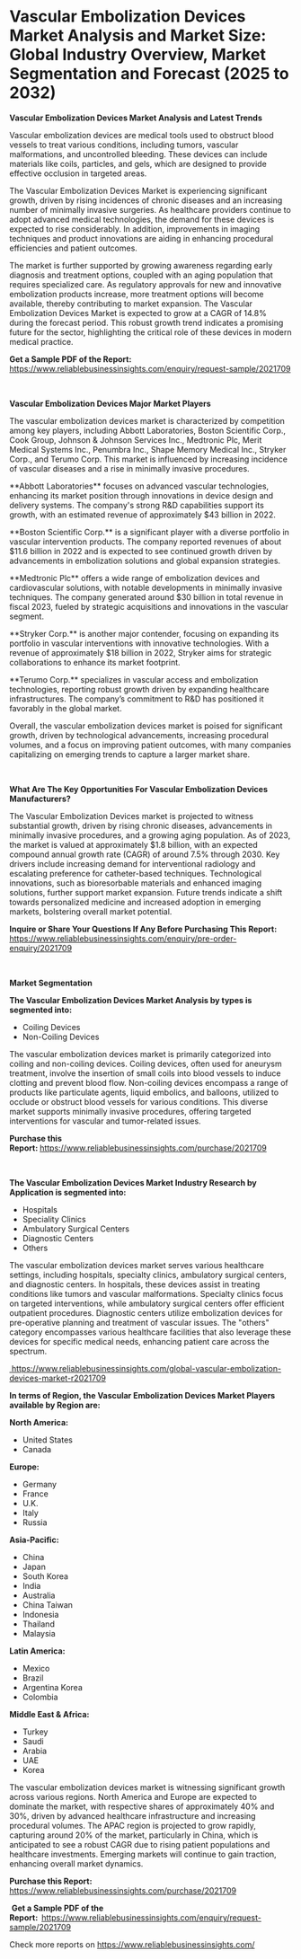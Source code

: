 <p><h1>Vascular Embolization Devices Market Analysis and Market Size: Global Industry Overview, Market Segmentation and Forecast (2025 to 2032)</h1></p><p><strong>Vascular Embolization Devices Market Analysis and Latest Trends</strong></p>
<p><p>Vascular embolization devices are medical tools used to obstruct blood vessels to treat various conditions, including tumors, vascular malformations, and uncontrolled bleeding. These devices can include materials like coils, particles, and gels, which are designed to provide effective occlusion in targeted areas.</p><p>The Vascular Embolization Devices Market is experiencing significant growth, driven by rising incidences of chronic diseases and an increasing number of minimally invasive surgeries. As healthcare providers continue to adopt advanced medical technologies, the demand for these devices is expected to rise considerably. In addition, improvements in imaging techniques and product innovations are aiding in enhancing procedural efficiencies and patient outcomes.</p><p>The market is further supported by growing awareness regarding early diagnosis and treatment options, coupled with an aging population that requires specialized care. As regulatory approvals for new and innovative embolization products increase, more treatment options will become available, thereby contributing to market expansion. The Vascular Embolization Devices Market is expected to grow at a CAGR of 14.8% during the forecast period. This robust growth trend indicates a promising future for the sector, highlighting the critical role of these devices in modern medical practice.</p></p>
<p><strong>Get a Sample PDF of the Report:&nbsp;</strong> <a href="https://www.reliablebusinessinsights.com/enquiry/request-sample/2021709?utm_campaign=2768&utm_medium=2&utm_source=Github&utm_content=ia&utm_term=04032025&utm_id=vascular-embolization-devices">https://www.reliablebusinessinsights.com/enquiry/request-sample/2021709</a></p>
<p>&nbsp;</p>
<p><strong>Vascular Embolization Devices Major Market Players</strong></p>
<p><p>The vascular embolization devices market is characterized by competition among key players, including Abbott Laboratories, Boston Scientific Corp., Cook Group, Johnson & Johnson Services Inc., Medtronic Plc, Merit Medical Systems Inc., Penumbra Inc., Shape Memory Medical Inc., Stryker Corp., and Terumo Corp. This market is influenced by increasing incidence of vascular diseases and a rise in minimally invasive procedures.</p><p>**Abbott Laboratories** focuses on advanced vascular technologies, enhancing its market position through innovations in device design and delivery systems. The company's strong R&D capabilities support its growth, with an estimated revenue of approximately $43 billion in 2022. </p><p>**Boston Scientific Corp.** is a significant player with a diverse portfolio in vascular intervention products. The company reported revenues of about $11.6 billion in 2022 and is expected to see continued growth driven by advancements in embolization solutions and global expansion strategies.</p><p>**Medtronic Plc** offers a wide range of embolization devices and cardiovascular solutions, with notable developments in minimally invasive techniques. The company generated around $30 billion in total revenue in fiscal 2023, fueled by strategic acquisitions and innovations in the vascular segment.</p><p>**Stryker Corp.** is another major contender, focusing on expanding its portfolio in vascular interventions with innovative technologies. With a revenue of approximately $18 billion in 2022, Stryker aims for strategic collaborations to enhance its market footprint.</p><p>**Terumo Corp.** specializes in vascular access and embolization technologies, reporting robust growth driven by expanding healthcare infrastructures. The company’s commitment to R&D has positioned it favorably in the global market.</p><p>Overall, the vascular embolization devices market is poised for significant growth, driven by technological advancements, increasing procedural volumes, and a focus on improving patient outcomes, with many companies capitalizing on emerging trends to capture a larger market share.</p></p>
<p>&nbsp;</p>
<p><strong>What Are The Key Opportunities For Vascular Embolization Devices Manufacturers?</strong></p>
<p><p>The Vascular Embolization Devices market is projected to witness substantial growth, driven by rising chronic diseases, advancements in minimally invasive procedures, and a growing aging population. As of 2023, the market is valued at approximately $1.8 billion, with an expected compound annual growth rate (CAGR) of around 7.5% through 2030. Key drivers include increasing demand for interventional radiology and escalating preference for catheter-based techniques. Technological innovations, such as bioresorbable materials and enhanced imaging solutions, further support market expansion. Future trends indicate a shift towards personalized medicine and increased adoption in emerging markets, bolstering overall market potential.</p></p>
<p><strong>Inquire or Share Your Questions If Any Before Purchasing This Report:</strong> <a href="https://www.reliablebusinessinsights.com/enquiry/pre-order-enquiry/2021709?utm_campaign=2768&utm_medium=2&utm_source=Github&utm_content=ia&utm_term=04032025&utm_id=vascular-embolization-devices">https://www.reliablebusinessinsights.com/enquiry/pre-order-enquiry/2021709</a></p>
<p>&nbsp;</p>
<p><strong>Market Segmentation</strong></p>
<p><strong>The Vascular Embolization Devices Market Analysis by types is segmented into:</strong></p>
<p><ul><li>Coiling Devices</li><li>Non-Coiling Devices</li></ul></p>
<p><p>The vascular embolization devices market is primarily categorized into coiling and non-coiling devices. Coiling devices, often used for aneurysm treatment, involve the insertion of small coils into blood vessels to induce clotting and prevent blood flow. Non-coiling devices encompass a range of products like particulate agents, liquid embolics, and balloons, utilized to occlude or obstruct blood vessels for various conditions. This diverse market supports minimally invasive procedures, offering targeted interventions for vascular and tumor-related issues.</p></p>
<p><strong>Purchase this Report:&nbsp;</strong><a href="https://www.reliablebusinessinsights.com/purchase/2021709?utm_campaign=2768&utm_medium=2&utm_source=Github&utm_content=ia&utm_term=04032025&utm_id=vascular-embolization-devices">https://www.reliablebusinessinsights.com/purchase/2021709</a></p>
<p>&nbsp;</p>
<p><strong>The Vascular Embolization Devices Market Industry Research by Application is segmented into:</strong></p>
<p><ul><li>Hospitals</li><li>Speciality Clinics</li><li>Ambulatory Surgical Centers</li><li>Diagnostic Centers</li><li>Others</li></ul></p>
<p><p>The vascular embolization devices market serves various healthcare settings, including hospitals, specialty clinics, ambulatory surgical centers, and diagnostic centers. In hospitals, these devices assist in treating conditions like tumors and vascular malformations. Specialty clinics focus on targeted interventions, while ambulatory surgical centers offer efficient outpatient procedures. Diagnostic centers utilize embolization devices for pre-operative planning and treatment of vascular issues. The "others" category encompasses various healthcare facilities that also leverage these devices for specific medical needs, enhancing patient care across the spectrum.</p></p>
<p><a href="https://www.reliablebusinessinsights.com/global-vascular-embolization-devices-market-r2021709?utm_campaign=2768&utm_medium=2&utm_source=Github&utm_content=ia&utm_term=04032025&utm_id=vascular-embolization-devices">&nbsp;https://www.reliablebusinessinsights.com/global-vascular-embolization-devices-market-r2021709</a></p>
<p><strong>In terms of Region, the Vascular Embolization Devices Market Players available by Region are:</strong></p>
<p>
    <p> <strong> North America: </strong>
        <ul>
            <li>United States</li>
            <li>Canada</li>
        </ul>
        </p> 
    <p> <strong> Europe: </strong>
        <ul>
            <li>Germany</li>
            <li>France</li>
            <li>U.K.</li>
            <li>Italy</li>
            <li>Russia</li>
        </ul>
        </p> 
    <p> <strong> Asia-Pacific: </strong>
        <ul>
            <li>China</li>
            <li>Japan</li>
            <li>South Korea</li>
            <li>India</li>
            <li>Australia</li>
            <li>China Taiwan</li>
            <li>Indonesia</li>
            <li>Thailand</li>
            <li>Malaysia</li>
        </ul>
        </p> 
    <p> <strong> Latin America: </strong>
        <ul>
            <li>Mexico</li>
            <li>Brazil</li>
            <li>Argentina Korea</li>
            <li>Colombia</li>
        </ul>
        </p> 
    <p> <strong> Middle East & Africa: </strong>
        <ul>
            <li>Turkey</li>
            <li>Saudi</li>
            <li>Arabia</li>
            <li>UAE</li>
            <li>Korea</li>
        </ul>
    </p>
    </p>
<p><p>The vascular embolization devices market is witnessing significant growth across various regions. North America and Europe are expected to dominate the market, with respective shares of approximately 40% and 30%, driven by advanced healthcare infrastructure and increasing procedural volumes. The APAC region is projected to grow rapidly, capturing around 20% of the market, particularly in China, which is anticipated to see a robust CAGR due to rising patient populations and healthcare investments. Emerging markets will continue to gain traction, enhancing overall market dynamics.</p></p>
<p><strong>Purchase this Report: </strong><a href="https://www.reliablebusinessinsights.com/purchase/2021709?utm_campaign=2768&utm_medium=2&utm_source=Github&utm_content=ia&utm_term=04032025&utm_id=vascular-embolization-devices">https://www.reliablebusinessinsights.com/purchase/2021709</a></p>
<p>&nbsp;<strong>Get a Sample PDF of the Report:&nbsp;&nbsp;</strong><a href="https://www.reliablebusinessinsights.com/enquiry/request-sample/2021709?utm_campaign=2768&utm_medium=2&utm_source=Github&utm_content=ia&utm_term=04032025&utm_id=vascular-embolization-devices">https://www.reliablebusinessinsights.com/enquiry/request-sample/2021709</a></p>
<p><strong></strong></p>
<p>Check more reports on <a href="https://www.reliablebusinessinsights.com/?utm_campaign=2768&utm_medium=2&utm_source=Github&utm_content=ia&utm_term=04032025&utm_id=vascular-embolization-devices">https://www.reliablebusinessinsights.com/</a></p>